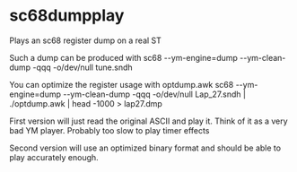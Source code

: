 # sc68dumpplay
Plays an sc68 register dump on a real ST

Such a dump can be produced with
sc68 --ym-engine=dump --ym-clean-dump -qqq -o/dev/null  tune.sndh

You can optimize the register usage with optdump.awk
sc68 --ym-engine=dump --ym-clean-dump -qqq -o/dev/null Lap_27.sndh |
./optdump.awk | head -1000 > lap27.dmp

First version will just read the original ASCII and play it.
Think of it as a very bad YM player.
Probably too slow to play timer effects

Second version will use an optimized binary format and should be able
to play accurately enough.


